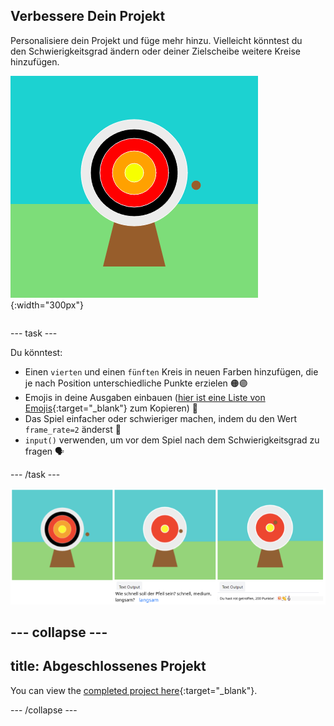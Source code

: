 ## Verbessere Dein Projekt

<div style="display: flex; flex-wrap: wrap">
<div style="flex-basis: 200px; flex-grow: 1; margin-right: 15px;">
Personalisiere dein Projekt und füge mehr hinzu. Vielleicht könntest du den Schwierigkeitsgrad ändern oder deiner Zielscheibe weitere Kreise hinzufügen.
</div>
<div>

![Der Ausgabebereich zeigt eine Zielscheibe mit fünf Kreisen.](images/five_circles.png){:width="300px"}

</div>
</div>

--- task ---

Du könntest:

+ Einen `vierten` und einen `fünften` Kreis in neuen Farben hinzufügen, die je nach Position unterschiedliche Punkte erzielen 🟠🟣
+ Emojis in deine Ausgaben einbauen ([hier ist eine Liste von Emojis](https://unicode.org/emoji/charts/full-emoji-list.html){:target="_blank"} zum Kopieren) 🎯
+ Das Spiel einfacher oder schwieriger machen, indem du den Wert `frame_rate=2` änderst 💨
+ `input()` verwenden, um vor dem Spiel nach dem Schwierigkeitsgrad zu fragen 🗣️

--- /task ---

![Drei Projektideen, eine hat fünf Kreise, eine hat eine Abfrage zur Schwierigkeit, und eine hat Emojis in der Punktenachricht.](images/upgrade-ideas.png)

--- collapse ---
---
title: Abgeschlossenes Projekt
---

You can view the [completed project here](https://editor.raspberrypi.org/en/projects/target-practice-solution){:target="_blank"}.

--- /collapse ---
